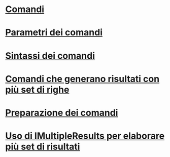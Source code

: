 # [Comandi](commands.md)
# [Parametri dei comandi](command-parameters.md)
# [Sintassi dei comandi](command-syntax.md)
# [Comandi che generano risultati con più set di righe](commands-generating-multiple-rowset-results.md)
# [Preparazione dei comandi](preparing-commands.md)
# [Uso di IMultipleResults per elaborare più set di risultati](using-imultipleresults-to-process-multiple-result-sets.md)
